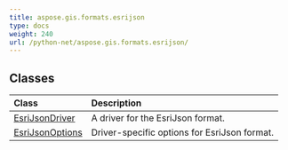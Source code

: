 ```yaml
---
title: aspose.gis.formats.esrijson
type: docs
weight: 240
url: /python-net/aspose.gis.formats.esrijson/
---
```





## **Classes**
| **Class** | **Description** |
| :- | :- |
| [EsriJsonDriver](/psd/python-net/aspose.gis.formats.esrijson/esrijsondriver/) | A driver for the EsriJson format. |
| [EsriJsonOptions](/psd/python-net/aspose.gis.formats.esrijson/esrijsonoptions/) | Driver-specific options for EsriJson format. |
